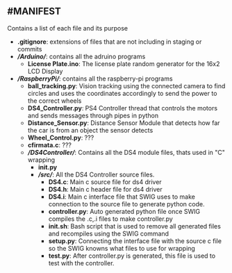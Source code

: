 #MANIFEST
-------

Contains a list of each file and its purpose

*   **.gitignore**: 
      extensions of files that are not including in staging or commits
*   ***/Arduino/***: 
      contains all the adruino programs
	* **License Plate.ino**: 
	    The license plate random generator for the 16x2 LCD Display  
* 	***/RaspberryPi/***: 
      contains all the raspberry-pi programs
	* **ball_tracking.py**: 
	  Vision tracking using the connected camera to find circles and uses the coordinates accordingly to send the power to the correct wheels
	* **DS4_Controller.py**: 
    PS4 Controller thread that controls the motors and sends messages through pipes in python
	* **Distance_Sensor.py**: 
	  Distance Sensor Module that detects how far the car is from an object the sensor detects
	* **Wheel_Control.py**: 
	  ???
	* **cfirmata.c**:
	  ???
	* ***/DS4Controller/***:
	  Contains all the DS4 module files, thats used in "C" wrapping
	  * **__init__.py**
	  * ***/src/***:
	    All the DS4 Controller source files.
	      * **DS4.c**: 
	      Main c source file for ds4 driver
	      * **DS4.h**: 
	      Main c header file for ds4 driver
	      * **DS4.i**:
	      Main c interface file that SWIG uses to make connection to the source file to generate python code.
	      * **controller.py**:
	      Auto generated python file once SWIG compiles the .c,.i files to make controller.py
	      * **init.sh**:
	     	Bash script that is used to remove all generated files and recompiles using the SWIG command
	      * **setup.py**:
	     	Connecting the interface file with the source c file so the SWIG knowns what files to use for wrapping
	      * **test.py**:
	 			After controller.py is generated, this file is used to test with the controller. 
